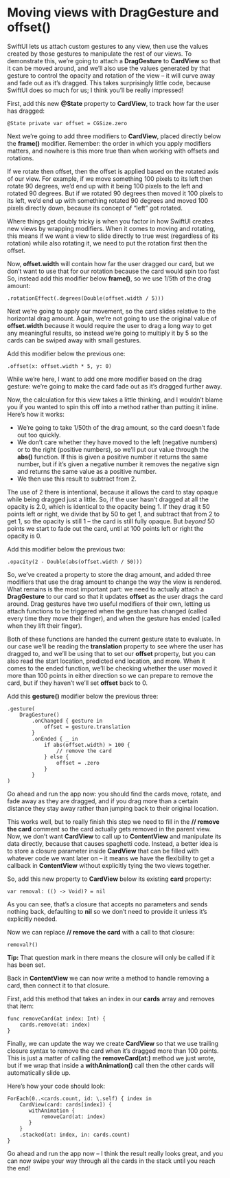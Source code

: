 # Moving views with DragGesture and offset()

SwiftUI lets us attach custom gestures to any view, then use the values created by those gestures to manipulate the rest of our views. To demonstrate this, we’re going to attach a **DragGesture** to **CardView** so that it can be moved around, and we’ll also use the values generated by that gesture to control the opacity and rotation of the view – it will curve away and fade out as it’s dragged. This takes surprisingly little code, because SwiftUI does so much for us; I think you’ll be really impressed!

First, add this new **@State** property to **CardView**, to track how far the user has dragged:
```
@State private var offset = CGSize.zero
```
Next we’re going to add three modifiers to **CardView**, placed directly below the **frame()** modifier. Remember: the order in which you apply modifiers matters, and nowhere is this more true than when working with offsets and rotations.

If we rotate then offset, then the offset is applied based on the rotated axis of our view. For example, if we move something 100 pixels to its left then rotate 90 degrees, we’d end up with it being 100 pixels to the left and rotated 90 degrees. But if we rotated 90 degrees then moved it 100 pixels to its left, we’d end up with something rotated 90 degrees and moved 100 pixels directly down, because its concept of “left” got rotated.

Where things get doubly tricky is when you factor in how SwiftUI creates new views by wrapping modifiers. When it comes to moving and rotating, this means if we want a view to slide directly to true west (regardless of its rotation) while also rotating it, we need to put the rotation first then the offset.

Now, **offset.width** will contain how far the user dragged our card, but we don’t want to use that for our rotation because the card would spin too fast So, instead add this modifier below **frame()**, so we use 1/5th of the drag amount:
```
.rotationEffect(.degrees(Double(offset.width / 5)))
```
Next we’re going to apply our movement, so the card slides relative to the horizontal drag amount. Again, we’re not going to use the original value of **offset.width** because it would require the user to drag a long way to get any meaningful results, so instead we’re going to multiply it by 5 so the cards can be swiped away with small gestures.

Add this modifier below the previous one:
```
.offset(x: offset.width * 5, y: 0)
```
While we’re here, I want to add one more modifier based on the drag gesture: we’re going to make the card fade out as it’s dragged further away.

Now, the calculation for this view takes a little thinking, and I wouldn’t blame you if you wanted to spin this off into a method rather than putting it inline. Here’s how it works:

- We’re going to take 1/50th of the drag amount, so the card doesn’t fade out too quickly.
- We don’t care whether they have moved to the left (negative numbers) or to the right (positive numbers), so we’ll put our value through the **abs()** function. If this is given a positive number it returns the same number, but if it’s given a negative number it removes the negative sign and returns the same value as a positive number.
- We then use this result to subtract from 2.

The use of 2 there is intentional, because it allows the card to stay opaque while being dragged just a little. So, if the user hasn’t dragged at all the opacity is 2.0, which is identical to the opacity being 1. If they drag it 50 points left or right, we divide that by 50 to get 1, and subtract that from 2 to get 1, so the opacity is still 1 – the card is still fully opaque. But *beyond* 50 points we start to fade out the card, until at 100 points left or right the opacity is 0.

Add this modifier below the previous two:
```
.opacity(2 - Double(abs(offset.width / 50)))
```
So, we’ve created a property to store the drag amount, and added three modifiers that use the drag amount to change the way the view is rendered. What remains is the most important part: we need to actually attach a **DragGesture** to our card so that it updates **offset** as the user drags the card around. Drag gestures have two useful modifiers of their own, letting us attach functions to be triggered when the gesture has changed (called every time they move their finger), and when the gesture has ended (called when they lift their finger).

Both of these functions are handed the current gesture state to evaluate. In our case we’ll be reading the **translation** property to see where the user has dragged to, and we’ll be using that to set our **offset** property, but you can also read the start location, predicted end location, and more. When it comes to the ended function, we’ll be checking whether the user moved it more than 100 points in either direction so we can prepare to remove the card, but if they haven’t we’ll set **offset** back to 0.

Add this **gesture()** modifier below the previous three:
```
.gesture(
    DragGesture()
        .onChanged { gesture in
            offset = gesture.translation
        }
        .onEnded { _ in
            if abs(offset.width) > 100 {
                // remove the card
            } else {
                offset = .zero
            }
        }
)
```
Go ahead and run the app now: you should find the cards move, rotate, and fade away as they are dragged, and if you drag more than a certain distance they stay away rather than jumping back to their original location.

This works well, but to really finish this step we need to fill in the **// remove the card** comment so the card actually gets removed in the parent view. Now, we don’t want **CardView** to call up to **ContentView** and manipulate its data directly, because that causes spaghetti code. Instead, a better idea is to store a closure parameter inside **CardView** that can be filled with whatever code we want later on – it means we have the flexibility to get a callback in **ContentView** without explicitly tying the two views together.

So, add this new property to **CardView** below its existing **card** property:
```
var removal: (() -> Void)? = nil
```
As you can see, that’s a closure that accepts no parameters and sends nothing back, defaulting to **nil** so we don’t need to provide it unless it’s explicitly needed.

Now we can replace **// remove the card** with a call to that closure:
```
removal?()
```
**Tip:** That question mark in there means the closure will only be called if it has been set.

Back in **ContentView** we can now write a method to handle removing a card, then connect it to that closure.

First, add this method that takes an index in our **cards** array and removes that item:
```
func removeCard(at index: Int) {
    cards.remove(at: index)
}
```
Finally, we can update the way we create **CardView** so that we use trailing closure syntax to remove the card when it’s dragged more than 100 points. This is just a matter of calling the **removeCard(at:)** method we just wrote, but if we wrap that inside a **withAnimation()** call then the other cards will automatically slide up.

Here’s how your code should look:
```
ForEach(0..<cards.count, id: \.self) { index in
    CardView(card: cards[index]) {
       withAnimation {
           removeCard(at: index)
       }
    }
    .stacked(at: index, in: cards.count)
}
```
Go ahead and run the app now – I think the result really looks great, and you can now swipe your way through all the cards in the stack until you reach the end!

